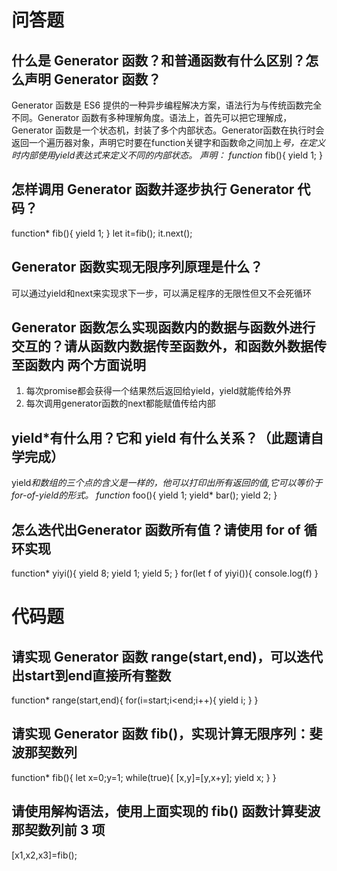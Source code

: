 # 问答题
## 什么是 Generator 函数？和普通函数有什么区别？怎么声明 Generator 函数？
Generator 函数是 ES6 提供的一种异步编程解决方案，语法行为与传统函数完全不同。Generator 函数有多种理解角度。语法上，首先可以把它理解成，Generator 函数是一个状态机，封装了多个内部状态。Generator函数在执行时会返回一个遍历器对象，声明它时要在function关键字和函数命之间加上*号，在定义时内部使用yield表达式来定义不同的内部状态。
声明：
function* fib(){
    yield 1;
}



## 怎样调用 Generator 函数并逐步执行 Generator 代码？
function* fib(){
    yield 1;
}
let it=fib();
it.next();



## Generator 函数实现无限序列原理是什么？
可以通过yield和next来实现求下一步，可以满足程序的无限性但又不会死循环


## Generator 函数怎么实现函数内的数据与函数外进行交互的？请从函数内数据传至函数外，和函数外数据传至函数内 两个方面说明
1. 每次promise都会获得一个结果然后返回给yield，yield就能传给外界
2. 每次调用generator函数的next都能赋值传给内部

## yield*有什么用？它和 yield 有什么关系？（此题请自学完成）
yield*和数组的三个点的含义是一样的，他可以打印出所有返回的值,它可以等价于for-of-yield的形式。
function* foo(){
    yield 1;
    yield* bar();
    yield 2;
}

## 怎么迭代出Generator 函数所有值？请使用 for of 循环实现
function* yiyi(){
    yield 8;
    yield 1;
    yield 5;
}
for(let f of yiyi()){
    console.log(f)
}

# 代码题
## 请实现 Generator 函数 range(start,end)，可以迭代出start到end直接所有整数
function* range(start,end){
    for(i=start;i<end;i++){
        yield i;
    }
}

## 请实现 Generator 函数 fib()，实现计算无限序列：斐波那契数列
function* fib(){
    let x=0;y=1;
    while(true){
        [x,y]=[y,x+y];
        yield x;
    }
}


## 请使用解构语法，使用上面实现的 fib() 函数计算斐波那契数列前 3 项
[x1,x2,x3]=fib();